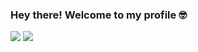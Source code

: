 ### Hey there! Welcome to my profile :nerd_face:
<img src="https://github-stats.gonoc.vercel.app/api?username=JeanExtreme002&show_icons=true" />
<img src="https://github-stats.gonoc.vercel.app/api/top-langs/?username=JeanExtreme002&layout=compact&custom_title=Languages%20Used%20on%20my%20GitHub" />

<!--
**JeanExtreme002/JeanExtreme002** is a ✨ _special_ ✨ repository because its `README.md` (this file) appears on your GitHub profile.

Here are some ideas to get you started:

- 🔭 I’m currently working on ...
- 🌱 I’m currently learning ...
- 👯 I’m looking to collaborate on ...
- 🤔 I’m looking for help with ...
- 💬 Ask me about ...
- 📫 How to reach me: ...
- 😄 Pronouns: ...
- ⚡ Fun fact: ...
-->
